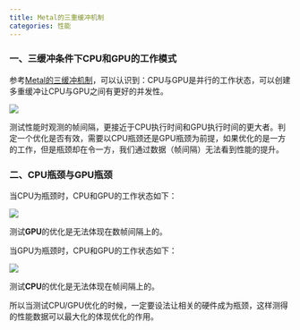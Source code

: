 ```yaml
---
title: Metal的三重缓冲机制
categories: 性能
---
```

### 一、三缓冲条件下CPU和GPU的工作模式
参考[Metal的三缓冲机制](https://silence394.github.io/2018/08/01/Metal%E7%9A%84%E4%B8%89%E9%87%8D%E7%BC%93%E5%86%B2%E6%9C%BA%E5%88%B6/)，可以认识到：CPU与GPU是并行的工作状态，可以创建多重缓冲让CPU与GPU之间有更好的并发性。

![](https://i.loli.net/2018/08/04/5b658a83cdeac.jpg)

测试性能时观测的帧间隔，更接近于CPU执行时间和GPU执行时间的更大者。判定一个优化是否有效，需要以CPU瓶颈还是GPU瓶颈为前提，如果优化的是一方的工作，但是瓶颈却在令一方，我们通过数据（帧间隔）无法看到性能的提升。
### 二、CPU瓶颈与GPU瓶颈
当CPU为瓶颈时，CPU和GPU的工作状态如下：

![](http://ww1.sinaimg.cn/mw690/c5c3a364ly1g68jv25f13j20pu06w3ye.jpg)

测试**GPU**的优化是无法体现在数帧间隔上的。

当GPU为瓶颈时，CPU和GPU的工作状态如下：

![](http://ww1.sinaimg.cn/mw690/c5c3a364ly1g68jv240vtj20p906o746.jpg)

测试**CPU**的优化是无法体现在帧间隔上的。

所以当测试CPU/GPU优化的时候，一定要设法让相关的硬件成为瓶颈，这样测得的性能数据可以最大化的体现优化的作用。